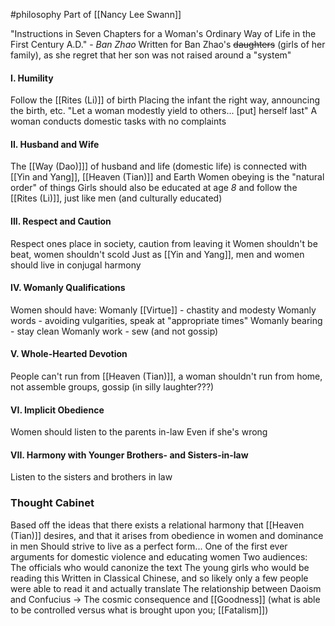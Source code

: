 #philosophy 
Part of [[Nancy Lee Swann]]

"Instructions in Seven Chapters for a Woman's Ordinary Way of Life in the First Century A.D." - *Ban Zhao*
Written for Ban Zhao's ~~daughters~~ (girls of her family), as she regret that her son was not raised around a "system"
#### I. Humility
Follow the [[Rites (Li)]] of birth
	Placing the infant the right way, announcing the birth, etc.
	"Let a woman modestly yield to others... [put] herself last"
A woman conducts domestic tasks with no complaints
#### II. Husband and Wife
The [[Way (Dao)]]] of husband and life (domestic life) is connected with [[Yin and Yang]], [[Heaven (Tian)]] and Earth
Women obeying is the "natural order" of things
	Girls should also be educated at age *8* and follow the [[Rites (Li)]], just like men (and culturally educated)
#### III. Respect and Caution
Respect ones place in society, caution from leaving it
Women shouldn't be beat, women shouldn't scold
Just as [[Yin and Yang]], men and women should live in conjugal harmony
#### IV. Womanly Qualifications
Women should have:
	Womanly [[Virtue]] - chastity and modesty
	Womanly words - avoiding vulgarities, speak at "appropriate times"
	Womanly bearing - stay clean
	Womanly work - sew (and not gossip)
#### V. Whole-Hearted Devotion
People can't run from [[Heaven (Tian)]], a woman shouldn't run from home, not assemble groups, gossip (in silly laughter???)
#### VI. Implicit Obedience
Women should listen to the parents in-law
	Even if she's wrong
#### VII. Harmony with Younger Brothers- and Sisters-in-law
Listen to the sisters and brothers in law
### Thought Cabinet
Based off the ideas that there exists a relational harmony that [[Heaven (Tian)]] desires, and that it arises from obedience in women and dominance in men
Should strive to live as a perfect form...
One of the first ever arguments for domestic violence and educating women
Two audiences:
	The officials who would canonize the text
	The young girls who would be reading this
Written in Classical Chinese, and so likely only a few people were able to read it and actually translate
The relationship between Daoism and Confucius -> The cosmic consequence and [[Goodness]] (what is able to be controlled versus what is brought upon you; [[Fatalism]])